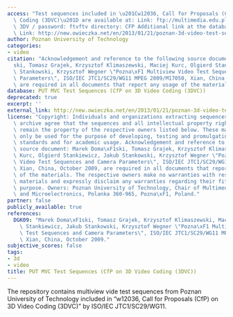 ```yaml
---
access: "Test sequences included in \u201Cw12036, Call for Proposals (CfP) on 3D Video\
  \ Coding (3DVC)\u201D are available at: Link: ftp://multimedia.edu.pl/3DV/ username:\
  \ 3DV / password: ftvftv directory: CFP Additional link at the database owner website:\
  \ Link: http://new.owieczka.net/en/2013/01/21/poznan-3d-video-test-sequences-with-depth-maps/"
author: Poznan University of Technology
categories:
- video
citation: "Acknowledgement and reference to the following source document: Marek Doma\xF1\
  ski, Tomasz Grajek, Krzysztof Klimaszewski, Maciej Kurc, Olgierd Stankiewicz, Jakub\
  \ Stankowski, Krzysztof Wegner \"Pozna\xF1 Multiview Video Test Sequences and Camera\
  \ Parameters\", ISO/IEC JTC1/SC29/WG11 MPEG 2009/M17050, Xian, China, October 2009,\
  \ are required in all documents that report any usage of the materials."
database: PUT MVC Test Sequences (CfP on 3D Video Coding (3DVC))
deprecated: true
excerpt: ''
external_link: http://new.owieczka.net/en/2013/01/21/poznan-3d-video-test-sequences-with-depth-maps/
license: "Copyright: Individuals and organizations extracting sequences from this\
  \ archive agree that the sequences and all intellectual property rights therein\
  \ remain the property of the respective owners listed below. These materials may\
  \ only be used for the purpose of developing, testing and promulgating technology\
  \ standards and for academic usage. Acknowledgement and reference to the following\
  \ source document: Marek Doma\xF1ski, Tomasz Grajek, Krzysztof Klimaszewski, Maciej\
  \ Kurc, Olgierd Stankiewicz, Jakub Stankowski, Krzysztof Wegner \"Pozna\xF1 Multiview\
  \ Video Test Sequences and Camera Parameters\", ISO/IEC JTC1/SC29/WG11 MPEG 2009/M17050,\
  \ Xian, China, October 2009, are required in all documents that report any usage\
  \ of the materials. The respective owners make no warranties with respect to the\
  \ materials and expressly disclaim any warranties regarding their fitness for any\
  \ purpose. Owners: Poznan University of Technology, Chair of Multimedia Telecommunications\
  \ and Microelectronics, Polanka 360-965, Pozna\xF1, Poland."
partner: false
publicly_available: true
references:
  DGK09: "Marek Doma\xF1ski, Tomasz Grajek, Krzysztof Klimaszewski, Maciej Kurc, Olgierd\
    \ Stankiewicz, Jakub Stankowski, Krzysztof Wegner \"Pozna\xF1 Multiview Video\
    \ Test Sequences and Camera Parameters\", ISO/IEC JTC1/SC29/WG11 MPEG 2009/M17050,\
    \ Xian, China, October 2009."
subjective_scores: false
tags:
- 3d
- video
title: PUT MVC Test Sequences (CfP on 3D Video Coding (3DVC))
---
```


The repository contains multiview vide test sequences from Poznan University of Technology included in “w12036, Call for Proposals (CfP) on 3D Video Coding (3DVC)” by ISO/IEC JTC1/SC29/WG11.